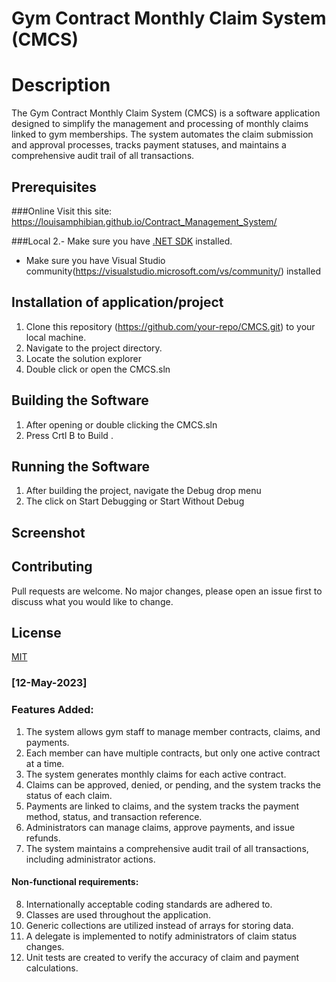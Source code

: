 # Gym Contract Monthly Claim System (CMCS)

# Description
The Gym Contract Monthly Claim System (CMCS) is a software application designed to simplify the management and processing of monthly claims linked to gym memberships. The system automates the claim submission and approval processes, tracks payment statuses, and maintains a comprehensive audit trail of all transactions.

## Prerequisites
###Online
Visit this site:  https://louisamphibian.github.io/Contract_Management_System/

###Local 
2.- Make sure you have [.NET SDK](https://dotnet.microsoft.com/download) installed.
- Make sure you have Visual Studio community(https://visualstudio.microsoft.com/vs/community/) installed

## Installation of application/project
1. Clone this repository (https://github.com/your-repo/CMCS.git) to your local machine.
2. Navigate to the project directory.
3. Locate the solution explorer
4. Double click or open the CMCS.sln

## Building the Software
1. After opening or double clicking the CMCS.sln
3. Press Crtl B to Build .

## Running the Software
1. After building the project, navigate the Debug drop menu
2. The click on Start Debugging or Start Without Debug

## Screenshot


## Contributing
Pull requests are welcome. No major changes, please open an issue first to discuss what you would like to change.

## License
[MIT](https://choosealicense.com/licenses/mit/)

### [12-May-2023]

### Features Added:
1. The system allows gym staff to manage member contracts, claims, and payments.
2. Each member can have multiple contracts, but only one active contract at a time.
3. The system generates monthly claims for each active contract.
4. Claims can be approved, denied, or pending, and the system tracks the status of each claim.
5. Payments are linked to claims, and the system tracks the payment method, status, and transaction reference.
6. Administrators can manage claims, approve payments, and issue refunds.
7. The system maintains a comprehensive audit trail of all transactions, including administrator actions.

#### Non-functional requirements:
8. Internationally acceptable coding standards are adhered to.
9. Classes are used throughout the application.
10. Generic collections are utilized instead of arrays for storing data.
11. A delegate is implemented to notify administrators of claim status changes.
12. Unit tests are created to verify the accuracy of claim and payment calculations.
